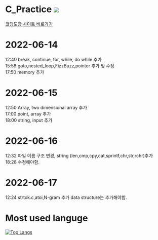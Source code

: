 # C_Practice <img src="https://img.shields.io/badge/C-#A8B9CC?style=flat-square&logo=C&logoColor=#A8B9CC"/>
[코딩도장 사이트 바로가기](https://dojang.io/course/view.php?id=2)

# 2022-06-14
12:40 break, continue, for, while, do while 추가  
15:58 goto,nested_loop,FizzBuzz,pointer 추가 및 수정    
17:50 memory 추가  

# 2022-06-15
12:50 Array, two dimensional array 추가    
17:00 point, array 추가  
18:00 string, input 추가  

# 2022-06-16
12:32 파일 이름 구조 변경, string (len,cmp,cpy,cat,sprintf,chr,str,rchr)추가  
18:28 수정해야함.  
# 2022-06-17
12:24 strtok.c,atoi,N-gram 추가 data structure는 추가해야함.  
# Most used languge 
[![Top Langs](https://github-readme-stats.vercel.app/api/top-langs/?username=heejae101)](https://github.com/heejae101/github-readme-stats)
